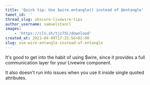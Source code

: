 ```yaml
---
title: 'Quick tip: Use $wire.entangle() instead of @entangle'
tweet_id: ''
thread_slug: obscure-livewire-tips
author_username: samuelstancl
images:
    - 'https://cln.sh/tjz7SC/download'
created_at: 2021-04-09T17:25:56+02:00
slug: use-wire-entangle-instead-of-entangle
---
```


It's good to get into the habit of using $wire, since it provides a full communication layer for your Livewire component.

It also doesn't run into issues when you use it inside single quoted attributes.
